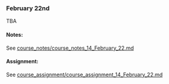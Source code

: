 ### February 22nd

TBA
    

#### Notes:
    

See [course_notes/course_notes_14_February_22.md](https://github.com/natenolting/BUAD-3283-E-Commerce-Web-Development/blob/spring2018/course_notes/course_notes_14_February_22.md)
    

#### Assignment:
    

See [course_assignment/course_assignment_14_February_22.md](https://github.com/natenolting/BUAD-3283-E-Commerce-Web-Development/blob/spring2018/course_assignment/course_assignment_14_February_22.md)
